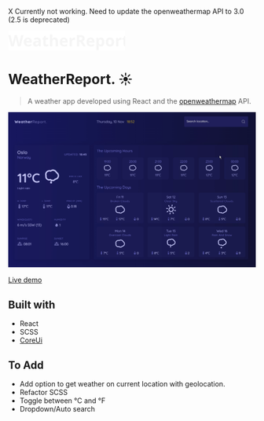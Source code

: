 X Currently not working. Need to update the openweathermap API to 3.0 (2.5 is deprecated)

![Logo](./Logo.svg)

# WeatherReport. ☀️

> A weather app developed using React and the [openweathermap](https://openweathermap.org/) API.

![App gif](./weather_app.gif)

[Live demo](https://weather-app-xi-coral.vercel.app/)

## Built with

- React
- SCSS
- [CoreUi](https://coreui.io/)

## To Add

- Add option to get weather on current location with geolocation.
- Refactor SCSS
- Toggle between °C and °F
- Dropdown/Auto search


